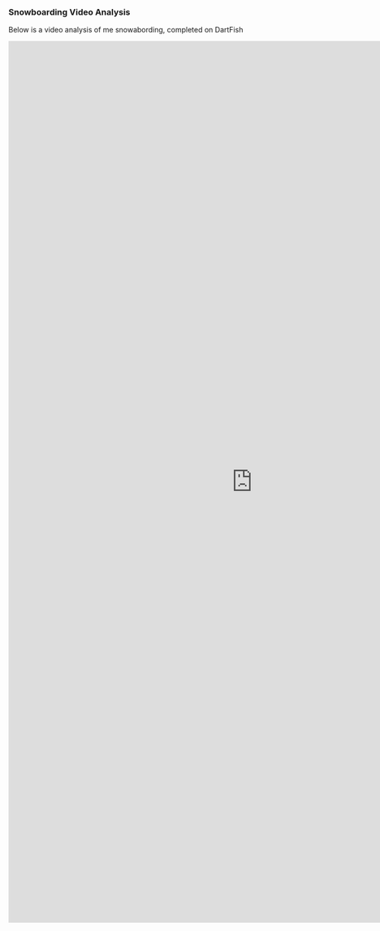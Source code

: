 <h3> Snowboarding Video Analysis </h3>
<p> Below is a video analysis of me snowabording, completed on DartFish </p>

<iframe src="https://www.dartfish.tv/Embed?CR=p191137c538596m7991142&VW=480&VH=854&sh=li&aid=adf54d1e-b3dc-4cbd-a3bf-048cbd134321" width="960" height="1738" frameborder="0" allowfullscreen ></iframe>
